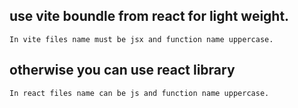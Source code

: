 ## use vite boundle from react for light weight.

```
In vite files name must be jsx and function name uppercase.
```

## otherwise you can use react library

```
In react files name can be js and function name uppercase.
```
